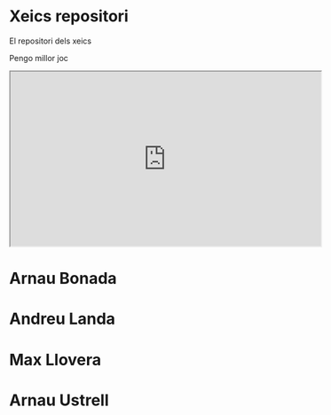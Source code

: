 # Xeics repositori
El repositori dels xeics

Pengo millor joc

<iframe width="560" height="315" src="https://www.youtube.com/embed/vQGKAIaUlpk">
 </iframe>

# Arnau Bonada
# Andreu Landa
# Max Llovera
# Arnau Ustrell
